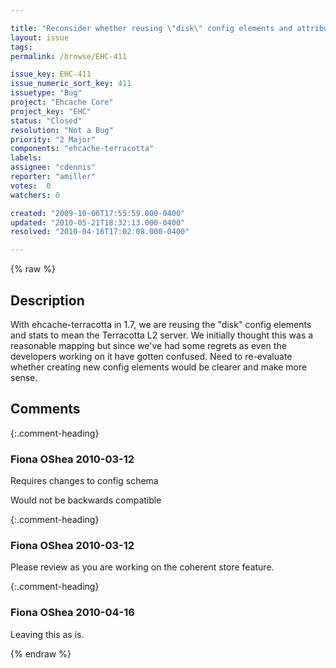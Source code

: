 ```yaml
---

title: "Reconsider whether reusing \"disk\" config elements and attributes makes sense with Terracotta"
layout: issue
tags: 
permalink: /browse/EHC-411

issue_key: EHC-411
issue_numeric_sort_key: 411
issuetype: "Bug"
project: "Ehcache Core"
project_key: "EHC"
status: "Closed"
resolution: "Not a Bug"
priority: "2 Major"
components: "ehcache-terracotta"
labels: 
assignee: "cdennis"
reporter: "amiller"
votes:  0
watchers: 0

created: "2009-10-06T17:55:59.000-0400"
updated: "2010-05-21T18:32:13.000-0400"
resolved: "2010-04-16T17:02:08.000-0400"

---
```




{% raw %}



## Description

<div markdown="1" class="description">

With ehcache-terracotta in 1.7, we are reusing the "disk" config elements and stats to mean the Terracotta L2 server.  We initially thought this was a reasonable mapping but since we've had some regrets as even the developers working on it have gotten confused.  Need to re-evaluate whether creating new config elements would be clearer and make more sense.

</div>

## Comments


{:.comment-heading}
### **Fiona OShea** <span class="date">2010-03-12</span>

<div markdown="1" class="comment">

Requires changes to config schema

Would not be backwards compatible 




</div>


{:.comment-heading}
### **Fiona OShea** <span class="date">2010-03-12</span>

<div markdown="1" class="comment">

Please review as you are working on the coherent store feature.


</div>


{:.comment-heading}
### **Fiona OShea** <span class="date">2010-04-16</span>

<div markdown="1" class="comment">

Leaving this as is.

</div>



{% endraw %}
